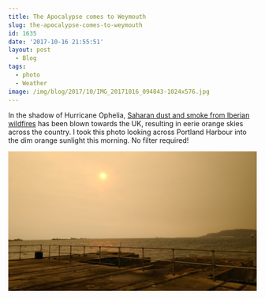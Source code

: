 ```yaml
---
title: The Apocalypse comes to Weymouth
slug: the-apocalypse-comes-to-weymouth
id: 1635
date: '2017-10-16 21:55:51'
layout: post
  - Blog
tags:
  - photo
  - Weather
image: /img/blog/2017/10/IMG_20171016_094843-1024x576.jpg
---
```


In the shadow of Hurricane Ophelia, [Saharan dust and smoke from Iberian wildfires](http://www.bbc.co.uk/news/uk-england-41635906) has been blown towards the UK, resulting in eerie orange skies across the country. I took this photo looking across Portland Harbour into the dim orange sunlight this morning. No filter required!

[![](/img/blog/2017/10/IMG_20171016_094843-1024x576.jpg)](/blog/2017/10/IMG_20171016_094843.jpg)
